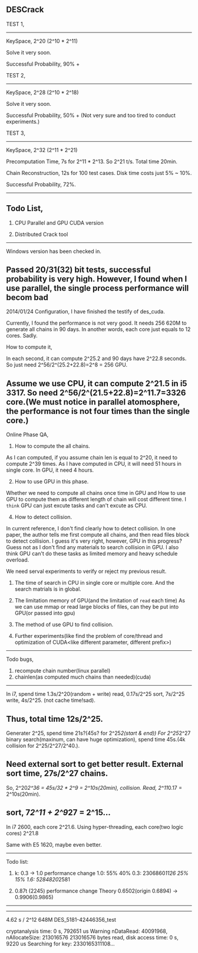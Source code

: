 DESCrack
--------------------------------------------------

TEST 1, 
**************************************************
KeySpace, 2^20 (2^10 * 2^11)

Solve it very soon.

Successful Probability, 90% +

TEST 2, 
**************************************************
KeySpace, 2^28 (2^10 * 2^18)

Solve it very soon.

Successful Probability, 50% + (Not very sure and too tired to conduct experiments.)

TEST 3, 
**************************************************
KeySpace, 2^32 (2^11 * 2^21)

Precomputation Time,  7s for 2^11 * 2^13. So 2^21 t/s. Total time 20min.

Chain Reconstruction,  12s for 100 test cases. Disk time costs just 5% ~ 10%. 

Successful Probability, 72%.

----------------------------------------------------
Todo List,
----------------------------------------------------
1. CPU Parallel and GPU CUDA version

2. Distributed Crack tool

----------------------------------------------------
Windows version has been checked in.

Passed 20/31(32) bit tests, successful probability is very high. However, I found when I use parallel, the single process performance will becom bad
----------------------------------------------------
2014/01/24
Configuration, I have finished the testify of des_cuda. 

Currently, I found the performance is not very good. It needs 256 620M to generate all chains in 90 days. In another words, each core just equals to 12 cores. Sadly.

How to compute it,

In each second, it can compute 2^25.2 and 90 days have 2^22.8 seconds. So just need 2^56/2^(25.2+22.8)=2^8 = 256 GPU.

Assume we use CPU, it can compute 2^21.5 in i5 3317. So need 2^56/2^(21.5+22.8)=2^11.7=3326 core.(We must notice in parallel atomosphere, the performance is not four times than the single core.)
-------------------------------------------------------------------------------------------
Online Phase QA,
1. How to compute the all chains. 

As I can computed, if you assume chain len is equal to 2^20, it need to compute 2^39 times. As I have computed in CPU, it will need 51 hours in single core. In GPU, it need 4 hours.

2. How to use GPU in this phase.

Whether we need to compute all chains once time in GPU and How to use GPU to compute them as different length of chain will cost different time. I `think` GPU can just excute tasks and can't excute as CPU.

4. How to detect collision.

In current reference, I don't find clearly how to detect collision. In one paper, the author tells me first compute all chains, and then read files block to detect collision. I guess it's very right, however, GPU in this progress? Guess not as I don't find any materials to search collision in GPU. I also think GPU can't do these tasks as limited memory and heavy schedule overload.

We need serval experiments to verify or reject my previous result.

1. The time of search in CPU in single core or multiple core. And the search matrials is in global.

2. The limitation memory of GPU(and the limitation of `read` each time)
As we can use mmap or read large blocks of files, can they be put into GPU(or passed into gpu)

3. The method of use GPU to find collision.

4. Further experiments(like find the problem of core/thread and optimization of CUDA<which can be asked in stackoverflow><like different parameter, different prefix>)

----------------------------------------
Todo bugs,
1. recompute chain number(linux parallel)
2. chainlen(as computed much chains than needed)(cuda) 

-----------------------------------------
In i7, spend time 1.3s/2^20(random + write)
read, 0.17s/2^25
sort, 7s/2^25
write, 4s/2^25. (not cache time!sad).

Thus, total time 12s/2^25.
-----------------------------------------
Generater 2^25, spend time 21s?(45s? for 2^25*2(start & end))
For 2^25*2^27 binary search(maxinum, can have huge optimization), spend time 45s.(4k collision for 2^25/2^27/2^40.).

Need external sort to get better result.
External sort time, 27s/2^27 chains.
-------------------------------------------
So, 2^20*2^36 = 45s/32 * 2^9 = 2^10s(20min), collision.
Read, 2^11*0.17 = 2^10s(20min).

sort, 7*2^11 + 2^9*27 = 2^15...
-------------------------------------------
In i7 2600, each core 2^21.6.
Using hyper-threading, each core(two logic cores) 2^21.8

Same with E5 1620, maybe even better.

-------------------------------------------
Todo list:
1. k: 0.3 -> 1.0 performance change
1.0: 55%     40%
0.3: 2306860*1126 25%  15%
1.6: 5284820*2581 

2. 0.87t (2245)  performance change
Theory 0.6502(origin 0.6894) -> 0.9906(0.9865)
-------------------------------------------
-------------------------------------------
4.62 s / 2^12
648M	DES_5181-42446356_test

cryptanalysis time:  0 s, 792651 us
Warning nDataRead: 40091968, nAllocateSize: 213016576
213016576 bytes read, disk access time: 0 s, 9220 us
Searching for key: 2330165311108...



